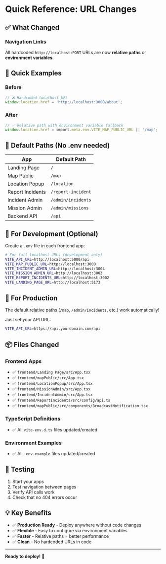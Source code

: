 # Quick Reference: URL Changes

## ✅ What Changed

### Navigation Links
All hardcoded `http://localhost:PORT` URLs are now **relative paths** or **environment variables**.

## 📝 Quick Examples

### Before
```typescript
// ❌ Hardcoded localhost URL
window.location.href = 'http://localhost:3000/about';
```

### After
```typescript
// ✅ Relative path with environment variable fallback
window.location.href = import.meta.env.VITE_MAP_PUBLIC_URL || '/map';
```

## 🎯 Default Paths (No .env needed)

| App | Default Path |
|-----|--------------|
| Landing Page | `/` |
| Map Public | `/map` |
| Location Popup | `/location` |
| Report Incidents | `/report-incident` |
| Incident Admin | `/admin/incidents` |
| Mission Admin | `/admin/missions` |
| Backend API | `/api` |

## 🔧 For Development (Optional)

Create a `.env` file in each frontend app:

```bash
# For full localhost URLs (development only)
VITE_API_URL=http://localhost:5000/api
VITE_MAP_PUBLIC_URL=http://localhost:3000
VITE_INCIDENT_ADMIN_URL=http://localhost:3004
VITE_MISSION_ADMIN_URL=http://localhost:3003
VITE_REPORT_INCIDENTS_URL=http://localhost:3002
VITE_LANDING_PAGE_URL=http://localhost:5173
```

## 🚀 For Production

The default relative paths (`/map`, `/admin/incidents`, etc.) work automatically!

Just set your API URL:
```bash
VITE_API_URL=https://api.yourdomain.com/api
```

## 📦 Files Changed

### Frontend Apps
- ✅ `frontend/Landing Page/src/App.tsx`
- ✅ `frontend/mapPublic/src/App.tsx`
- ✅ `frontend/LocationPopup/src/App.tsx`
- ✅ `frontend/MissionAdmin/src/App.tsx`
- ✅ `frontend/IncidentAdmin/src/App.tsx`
- ✅ `frontend/ReportIncidents/src/config/api.ts`
- ✅ `frontend/mapPublic/src/components/BroadcastNotification.tsx`

### TypeScript Definitions
- ✅ All `vite-env.d.ts` files updated/created

### Environment Examples
- ✅ All `.env.example` files updated/created

## 🧪 Testing

1. Start your apps
2. Test navigation between pages
3. Verify API calls work
4. Check that no 404 errors occur

## 💡 Key Benefits

- ✅ **Production Ready** - Deploy anywhere without code changes
- ✅ **Flexible** - Easy to configure via environment variables
- ✅ **Faster** - Relative paths = better performance
- ✅ **Clean** - No hardcoded URLs in code

---

**Ready to deploy!** 🎉
